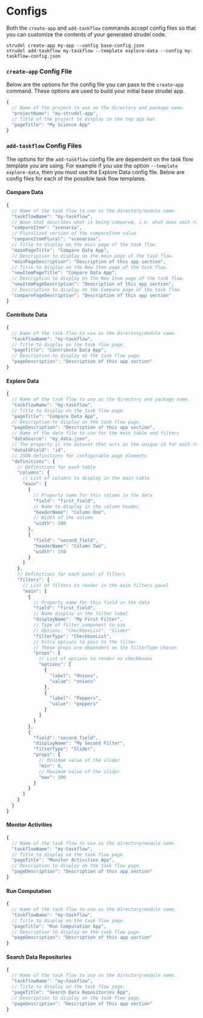 # Configs

Both the `create-app` and `add-taskflow` commands accept config files so that you can customize the contents of your generated strudel code.

```
strudel create-app my-app --config base-config.json
strudel add-taskflow my-taskflow --template explore-data --config my-taskflow-config.json
```

### `create-app` Config File

Below are the options for the config file you can pass to the `create-app` command. These options are used to build your initial base strudel app.

```js
{
  // Name of the project to use as the directory and package name.
  "projectName": "my-strudel-app",
  // Title of the project to display in the top app bar.
  "pageTitle": "My Science App"
}
```

### `add-taskflow` Config Files

The options for the `add-taskflow` config file are dependent on the task flow template you are using. For example if you use the option `--template explore-data`, then you must use the Explore Data config file. Below are config files for each of the possible task flow templates.

#### Compare Data

```js
{
  // Name of the task flow to use as the directory/module name.
  "taskflowName": "my-taskflow",
  // Noun that describes what is being compared, i.e. what does each row represent?
  "compareItem": "scenario",
  // Pluralized version of the compareItem value
  "compareItemPlural": "scenarios",
  // Title to display on the main page of the task flow.
  "mainPageTitle": "Compare Data App",
  // Description to display on the main page of the task flow.
  "mainPageDescription": "Description of this app section",
  // Title to display on the New Item page of the task flow.
  "newItemPageTitle": "Compare Data App",
  // Description to display on the New Item page of the task flow.
  "newItemPageDescription": "Description of this app section",
  // Description to display on the Compare page of the task flow.
  "comparePageDescription": "Description of this app section"
}
```

#### Contribute Data

```js
{
  // Name of the task flow to use as the directory/module name.
  "taskflowName": "my-taskflow",
  // Title to display on the task flow page.
  "pageTitle": "Contribute Data App",
  // Description to display on the task flow page.
  "pageDescription": "Description of this app section"
}
```

#### Explore Data

```js
{
  // Name of the task flow to use as the directory and package name.
  "taskflowName": "my-taskflow",
  // Title to display on the task flow page.
  "pageTitle": "Compare Data App",
  // Description to display on the task flow page.
  "pageDescription": "Description of this app section",
  // Name of the data file to use for the main table and filters
  "dataSource": "my_data.json",
  // The property in the dataset that acts as the unique id for each row
  "dataIdField": "id",
  // JSON definitions for configurable page elements
  "definitions": {
    // Definitions for each table
    "columns": {
      // List of columns to display in the main table
      "main": [
        { 
          // Property name for this column in the data
          "field": "first_field", 
          // Name to display in the column header
          "headerName": "Column One", 
          // Width of the column
          "width": 200 
        },
        {
          "field": "second_field",
          "headerName": "Column Two",
          "width": 150
        }
      ]
    },
    // Definitions for each panel of filters
    "filters": {
      // List of filters to render in the main filters panel
      "main": [
        {
          // Property name for this field in the data
          "field": "first_field",
          // Name display in the filter label
          "displayName": "My First Filter",
          // Type of filter component to use
          // Options: "CheckboxList", "Slider"
          "filterType": "CheckboxList",
          // Extra options to pass to the filter
          // These props are dependent on the filterType chosen
          "props": {
            // List of options to render as checkboxes
            "options": [
              {
                "label": "Onions",
                "value": "onions"
              },
              {
                "label": "Peppers",
                "value": "peppers"
              }
            ]
          }
        },
        {
          "field": "second_field",
          "displayName": "My Second Filter",
          "filterType": "Slider",
          "props": {
            // Minimum value of the slider
            "min": 0,
            // Maximum value of the slider
            "max": 100
          }
        }
      ]
    }
  }
}
```

#### Monitor Activities

```js
{
  // Name of the task flow to use as the directory/module name.
  "taskflowName": "my-taskflow",
  // Title to display on the task flow page.
  "pageTitle": "Monitor Activities App",
  // Description to display on the task flow page.
  "pageDescription": "Description of this app section"
}
```

#### Run Computation

```js
{
  // Name of the task flow to use as the directory/module name.
  "taskflowName": "my-taskflow",
  // Title to display on the task flow page.
  "pageTitle": "Run Computation App",
  // Description to display on the task flow page.
  "pageDescription": "Description of this app section"
}
```

#### Search Data Repositories

```js
{
  // Name of the task flow to use as the directory/module name.
  "taskflowName": "my-taskflow",
  // Title to display on the task flow page.
  "pageTitle": "Search Data Repositories App",
  // Description to display on the task flow page.
  "pageDescription": "Description of this app section"
}
```